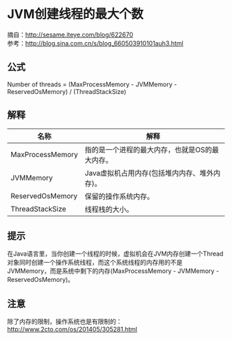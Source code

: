 # JVM创建线程的最大个数

摘自：<http://sesame.iteye.com/blog/622670>  
参考：<http://blog.sina.com.cn/s/blog_660503910101auh3.html>  

## 公式

Number of threads = (MaxProcessMemory - JVMMemory - ReservedOsMemory) / (ThreadStackSize)  

## 解释

| 名称             | 解释                                           |
| ---------------- | ---------------------------------------------- |
| MaxProcessMemory | 指的是一个进程的最大内存，也就是OS的最大内存。 |
| JVMMemory        | Java虚拟机占用内存(包括堆内内存、堆外内存)。   |
| ReservedOsMemory | 保留的操作系统内存。                           |
| ThreadStackSize  | 线程栈的大小。                                 |

## 提示

在Java语言里，当你创建一个线程的时候，虚拟机会在JVM内存创建一个Thread对象同时创建一个操作系统线程，而这个系统线程的内存用的不是JVMMemory，而是系统中剩下的内存(MaxProcessMemory - JVMMemory - ReservedOsMemory)。  

## 注意

除了内存的限制，操作系统也是有限制的：<http://www.2cto.com/os/201405/305281.html>  
